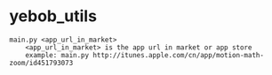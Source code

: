 yebob_utils
===========

	main.py <app_url_in_market>
		<app_url_in_market> is the app url in market or app store
		example: main.py http://itunes.apple.com/cn/app/motion-math-zoom/id451793073
